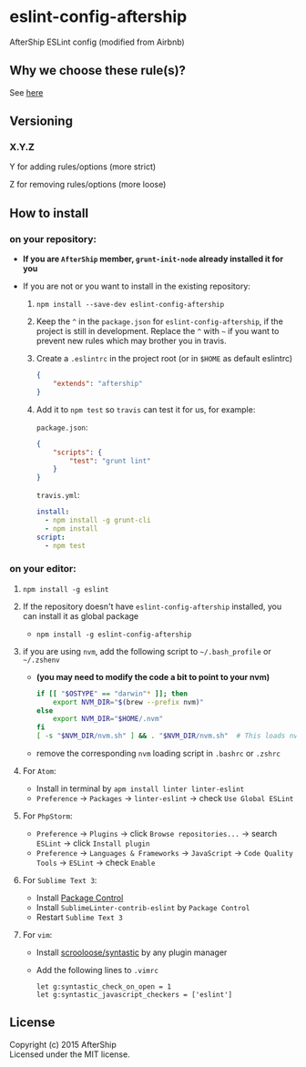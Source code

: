# eslint-config-aftership

AfterShip ESLint config (modified from Airbnb)

## Why we choose these rule(s)?
See [here](https://github.com/AfterShip/eslint-config-aftership/blob/master/why-we-choose-these-rules.md)

## Versioning

### X.Y.Z

Y for adding rules/options (more strict)

Z for removing rules/options (more loose)

## How to install

### on your repository:
- **If you are `AfterShip` member, `grunt-init-node` already installed it for you**

- If you are not or you want to install in the existing repository:
	1. `npm install --save-dev eslint-config-aftership`

	2. Keep the `^` in the `package.json` for `eslint-config-aftership`, if the project is still in development. Replace the `^` with `~` if you want to prevent new rules which may brother you in travis.

	3. Create a `.eslintrc` in the project root (or in `$HOME` as default eslintrc)

		```json
		{
			"extends": "aftership"
		}
		```

	4. Add it to `npm test` so `travis` can test it for us, for example:

		`package.json`:
		```json
		{
			"scripts": {
				"test": "grunt lint"
			}
		}
		```

		`travis.yml`:
		```yml
		install:
		  - npm install -g grunt-cli
		  - npm install
		script:
		  - npm test
		```

### on your editor:
1. `npm install -g eslint`

2. If the repository doesn't have `eslint-config-aftership` installed, you can install it as global package
	- `npm install -g eslint-config-aftership`

3. if you are using `nvm`, add the following script to `~/.bash_profile` or `~/.zshenv`
	- **(you may need to modify the code a bit to point to your nvm)**

		```bash
		if [[ "$OSTYPE" == "darwin"* ]]; then
			export NVM_DIR="$(brew --prefix nvm)"
		else
			export NVM_DIR="$HOME/.nvm"
		fi
		[ -s "$NVM_DIR/nvm.sh" ] && . "$NVM_DIR/nvm.sh"  # This loads nvm
		```

	- remove the corresponding `nvm` loading script in `.bashrc` or `.zshrc`

4. For `Atom`:
	- Install in terminal by `apm install linter linter-eslint`
	- `Preference` -> `Packages` -> `linter-eslint` -> check `Use Global ESLint`

5. For `PhpStorm`:
	- `Preference` -> `Plugins` -> click `Browse repositories...` -> search `ESLint` -> click `Install plugin`
	- `Preference` -> `Languages & Frameworks` -> `JavaScript` -> `Code Quality Tools` -> `ESLint` -> check `Enable`

6. For `Sublime Text 3`:
	- Install [Package Control](https://packagecontrol.io/installation)
	- Install `SublimeLinter-contrib-eslint` by `Package Control`
	- Restart `Sublime Text 3`

7. For `vim`:
	- Install [scrooloose/syntastic](https://github.com/scrooloose/syntastic) by any plugin manager
	- Add the following lines to `.vimrc`

		```vimrc
		let g:syntastic_check_on_open = 1
		let g:syntastic_javascript_checkers = ['eslint']
		```

## License
Copyright (c) 2015 AfterShip  
Licensed under the MIT license.
